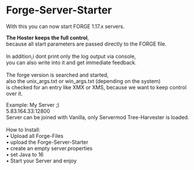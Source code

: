 # Forge-Server-Starter

With this you can now start FORGE 1.17.x servers.

**The Hoster keeps the full control**,<br>
because all start parameters are passed directly to the FORGE file.
<br>
<br>
In addition,i dont print only the log output via console, <br>
you can also write into it and get immediate feedback.<br>
<br>
The forge version is searched and started, <br>
also the unix_args.txt or win_args.txt (depending on the system)<br>
is checked for an entry like XMX or XMS, because we want to keep control over it.

Example: My Server ;)<br>
5.83.164.33:12800<br>
Server can be joined with Vanilla, only Servermod Tree-Harvester is loaded.
<br>
<br>
How to Install:<br>
• Upload all Forge-Files<br>
• upload the Forge-Server-Starter<br>
• create an empty server.properties<br>
• set Java to 16<br>
• Start your Server and enjoy